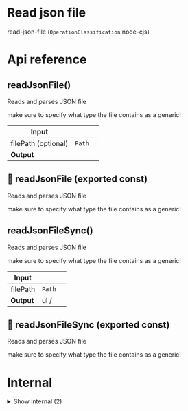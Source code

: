 # Read json file

read-json-file (`OperationClassification` node-cjs)



# Api reference

## readJsonFile()

Reads and parses JSON file

make sure to specify what type the file contains as a generic!


| Input      |    |    |
| ---------- | -- | -- |
| filePath (optional) | `Path` |  |
| **Output** |    |    |



## 📄 readJsonFile (exported const)

Reads and parses JSON file

make sure to specify what type the file contains as a generic!


## readJsonFileSync()

Reads and parses JSON file

make sure to specify what type the file contains as a generic!


| Input      |    |    |
| ---------- | -- | -- |
| filePath | `Path` |  |
| **Output** | ul /    |    |



## 📄 readJsonFileSync (exported const)

Reads and parses JSON file

make sure to specify what type the file contains as a generic!

# Internal

<details><summary>Show internal (2)</summary>
    
  # readProjectRelativeJsonFile()




| Input      |    |    |
| ---------- | -- | -- |
| projectRelativePath | string |  |
| **Output** |    |    |



## 📄 readProjectRelativeJsonFile (exported const)

  </details>

